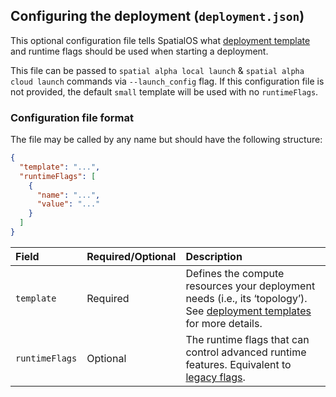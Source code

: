 ## Configuring the deployment (`deployment.json`)

This optional configuration file tells SpatialOS what [deployment template](https://docs.improbable.io/reference/latest/shared/reference/file-formats/launch-config#templates) and runtime flags should be used when starting a deployment.

This file can be passed to `spatial alpha local launch` & `spatial alpha cloud launch` commands via `--launch_config` flag. If this configuration file is not provided, the default `small` template will be used with no `runtimeFlags`.

### Configuration file format

The file may be called by any name but should have the following structure:

```json
{
  "template": "...",
  "runtimeFlags": [
    {
      "name": "...",
      "value": "..."
    }
  ]   
}
```

| Field | Required/Optional | Description | 
| :------------- | :------------- | :------- |
| `template` | Required | Defines the compute resources your deployment needs (i.e., its ‘topology’). See [deployment templates](https://docs.improbable.io/reference/latest/shared/reference/file-formats/launch-config#templates) for more details. |
| `runtimeFlags` | Optional | The runtime flags that can control advanced runtime features. Equivalent to [legacy flags](https://docs.improbable.io/reference/latest/shared/reference/file-formats/launch-config#legacy-flags).|
